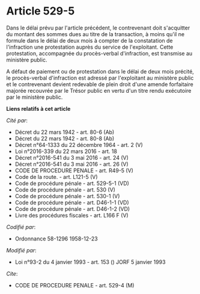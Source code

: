 # Article 529-5

Dans le délai prévu par l'article précédent, le contrevenant doit s'acquitter du montant des sommes dues au titre de la
transaction, à moins qu'il ne formule dans le délai de deux mois à compter de la constatation de l'infraction une
protestation auprès du service de l'exploitant. Cette protestation, accompagnée du procès-verbal d'infraction, est transmise
au ministère public.

A défaut de paiement ou de protestation dans le délai de deux mois précité, le procès-verbal d'infraction est adressé par
l'exploitant au ministère public et le contrevenant devient redevable de plein droit d'une amende forfaitaire majorée
recouvrée par le Trésor public en vertu d'un titre rendu exécutoire par le ministère public.

**Liens relatifs à cet article**

_Cité par_:

  - Décret du 22 mars 1942 - art. 80-6 (Ab)
  - Décret du 22 mars 1942 - art. 80-8 (Ab)
  - Décret n°64-1333 du 22 décembre 1964 - art. 2 (V)
  - Loi n°2016-339 du 22 mars 2016 - art. 18
  - Décret n°2016-541 du 3 mai 2016 - art. 24 (V)
  - Décret n°2016-541 du 3 mai 2016 - art. 26 (V)
  - CODE DE PROCEDURE PENALE - art. R49-5 (V)
  - Code de la route. - art. L121-5 (V)
  - Code de procédure pénale - art. 529-5-1 (VD)
  - Code de procédure pénale - art. 530 (V)
  - Code de procédure pénale - art. 530-1 (V)
  - Code de procédure pénale - art. D46-1-1 (VD)
  - Code de procédure pénale - art. D46-1-2 (VD)
  - Livre des procédures fiscales - art. L166 F (V)

_Codifié par_:

  - Ordonnance 58-1296 1958-12-23

_Modifié par_:

  - Loi n°93-2 du 4 janvier 1993 - art. 153 () JORF 5 janvier 1993

_Cite_:

  - CODE DE PROCEDURE PENALE - art. 529-4 (M)
